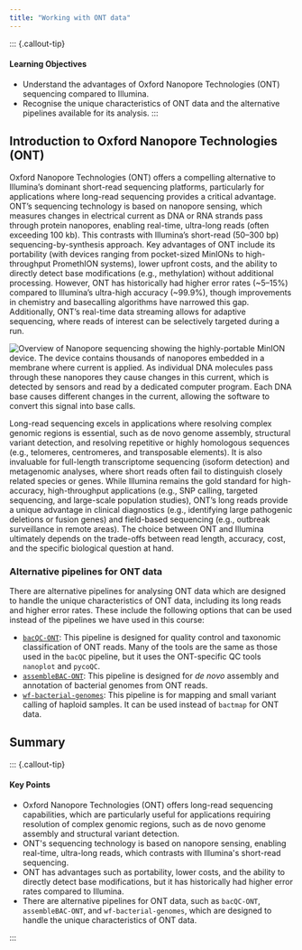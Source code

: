 ```yaml
---
title: "Working with ONT data"
---
```


::: {.callout-tip}
#### Learning Objectives

- Understand the advantages of Oxford Nanopore Technologies (ONT) sequencing compared to Illumina.
- Recognise the unique characteristics of ONT data and the alternative pipelines available for its analysis.
:::

## Introduction to Oxford Nanopore Technologies (ONT)

Oxford Nanopore Technologies (ONT) offers a compelling alternative to Illumina’s dominant short-read sequencing platforms, particularly for applications where long-read sequencing provides a critical advantage. ONT’s sequencing technology is based on nanopore sensing, which measures changes in electrical current as DNA or RNA strands pass through protein nanopores, enabling real-time, ultra-long reads (often exceeding 100 kb). This contrasts with Illumina’s short-read (50–300 bp) sequencing-by-synthesis approach. Key advantages of ONT include its portability (with devices ranging from pocket-sized MinIONs to high-throughput PromethION systems), lower upfront costs, and the ability to directly detect base modifications (e.g., methylation) without additional processing. However, ONT has historically had higher error rates (~5–15%) compared to Illumina’s ultra-high accuracy (~99.9%), though improvements in chemistry and basecalling algorithms have narrowed this gap. Additionally, ONT’s real-time data streaming allows for adaptive sequencing, where reads of interest can be selectively targeted during a run.

![Overview of Nanopore sequencing showing the highly-portable MinION device. The device contains thousands of nanopores embedded in a membrane where current is applied. As individual DNA molecules pass through these nanopores they cause changes in this current, which is detected by sensors and read by a dedicated computer program. Each DNA base causes different changes in the current, allowing the software to convert this signal into base calls.](https://media.springernature.com/full/springer-static/image/art%3A10.1038%2Fs41587-021-01108-x/MediaObjects/41587_2021_1108_Fig1_HTML.png?as=webp)

Long-read sequencing excels in applications where resolving complex genomic regions is essential, such as de novo genome assembly, structural variant detection, and resolving repetitive or highly homologous sequences (e.g., telomeres, centromeres, and transposable elements). It is also invaluable for full-length transcriptome sequencing (isoform detection) and metagenomic analyses, where short reads often fail to distinguish closely related species or genes. While Illumina remains the gold standard for high-accuracy, high-throughput applications (e.g., SNP calling, targeted sequencing, and large-scale population studies), ONT’s long reads provide a unique advantage in clinical diagnostics (e.g., identifying large pathogenic deletions or fusion genes) and field-based sequencing (e.g., outbreak surveillance in remote areas). The choice between ONT and Illumina ultimately depends on the trade-offs between read length, accuracy, cost, and the specific biological question at hand.

### Alternative pipelines for ONT data

There are alternative pipelines for analysing ONT data which are designed to handle the unique characteristics of ONT data, including its long reads and higher error rates. These include the following options that can be used instead of the pipelines we have used in this course:

- [`bacQC-ONT`](https://github.com/avantonder/bacQC-ONT): This pipeline is designed for quality control and taxonomic classification of ONT reads. Many of the tools are the same as those used in the `bacQC` pipeline, but it uses the ONT-specific QC tools `nanoplot` and `pycoQC`. 
- [`assembleBAC-ONT`](https://github.com/avantonder/assembleBAC-ONT): This pipeline is designed for *de novo* assembly and annotation of bacterial genomes from ONT reads. 
- [`wf-bacterial-genomes`](https://github.com/epi2me-labs/wf-bacterial-genomes): This pipeline is for mapping and small variant calling of haploid samples. It can be used instead of `bactmap` for ONT data.


## Summary

::: {.callout-tip}
#### Key Points

- Oxford Nanopore Technologies (ONT) offers long-read sequencing capabilities, which are particularly useful for applications requiring resolution of complex genomic regions, such as de novo genome assembly and structural variant detection.
- ONT's sequencing technology is based on nanopore sensing, enabling real-time, ultra-long reads, which contrasts with Illumina's short-read sequencing.
- ONT has advantages such as portability, lower costs, and the ability to directly detect base modifications, but it has historically had higher error rates compared to Illumina.
- There are alternative pipelines for ONT data, such as `bacQC-ONT`, `assembleBAC-ONT`, and `wf-bacterial-genomes`, which are designed to handle the unique characteristics of ONT data.

:::

